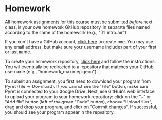 # Homework

All homework assignments for this course must be submitted _before_ next
class, in your own homework GitHub repository, in separate files named
according to the name of the homework (e.g., "01_intro.arr").

If you don't have a GitHub account, [click here][signup] to create one.
You may use any email address, but make sure your username includes part
of your first or last name.

To create your homework repository, [click here][Classroom] and follow
the instructions. You will eventually be redirected to a repository that
matches your GitHub username (e.g., "homework_maximepigeon").

To submit an assignment, you first need to download your program from
Pyret (File → Download). If you cannot see the "File" button, make sure
Pyret is connected to your Google Drive. Next, use GitHub's web
interface to upload your program to your homework repository: click on
the "+" or "Add file" button (left of the green "Code" button), choose
"Upload files", drag and drop your program, and click on "Commit
changes". If successful, you should see your program appear in the
repository.

[signup]: https://github.com/signup
[Classroom]: https://classroom.github.com/a/AiNYbia-
